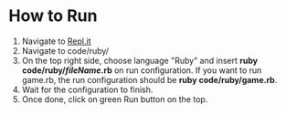 # How to Run 
1. Navigate to [Repl.it](https://repl.it/github/pranav2595/SE20_HW2-3)
2. Navigate to code/ruby/
3. On the top right side, choose language "Ruby" and insert **ruby code/ruby/*fileName*.rb** on run configuration. If you want to run game.rb, the run configuration should be **ruby code/ruby/game.rb**.
4. Wait for the configuration to finish. 
5. Once done, click on green Run button on the top. 

